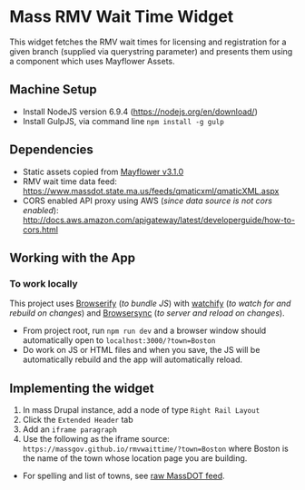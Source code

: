# Mass RMV Wait Time Widget
This widget fetches the RMV wait times for licensing and registration for a given branch (supplied via querystring parameter) 
and presents them using a component which uses Mayflower Assets.

## Machine Setup
- Install NodeJS version 6.9.4 (https://nodejs.org/en/download/)
- Install GulpJS, via command line `npm install -g gulp`

## Dependencies
- Static assets copied from [Mayflower v3.1.0](http://mayflower.digital.mass.gov/)
- RMV wait time data feed: https://www.massdot.state.ma.us/feeds/qmaticxml/qmaticXML.aspx
- CORS enabled API proxy using AWS (_since data source is not cors enabled_): http://docs.aws.amazon.com/apigateway/latest/developerguide/how-to-cors.html 

## Working with the App
###  To work locally
This project uses [Browserify](http://browserify.org/) (_to bundle JS_) with [watchify](https://github.com/substack/watchify) (_to watch for and rebuild on changes_) and [Browsersync](https://browsersync.io) (_to server and reload on changes_).
 
- From project root, run `npm run dev` and a browser window should automatically open to `localhost:3000/?town=Boston`
- Do work on JS or HTML files and when you save, the JS will be automatically rebuild and the app will automatically reload.


## Implementing the widget
1. In mass Drupal instance, add a node of type `Right Rail Layout` 
2. Click the `Extended Header` tab
3. Add an `iframe paragraph`
4. Use the following as the iframe source: `https://massgov.github.io/rmvwaittime/?town=Boston` where Boston is the name of the town whose location page you are building.  
- For spelling and list of towns, see [raw MassDOT feed](https://www.massdot.state.ma.us/feeds/qmaticxml/qmaticXML.aspx).
